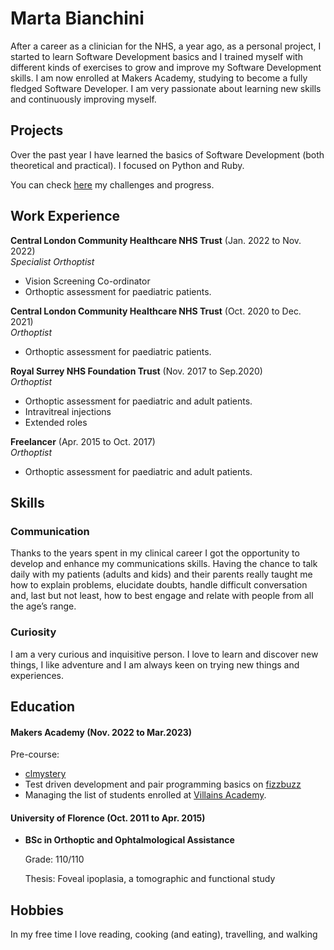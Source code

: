 # Marta Bianchini

After a career as a clinician for the NHS, a year ago, as a personal project, I started to learn Software Development basics and I trained myself with different kinds of exercises to grow and improve my Software Development skills. I am now enrolled at Makers Academy, studying to become a fully fledged Software Developer. I am very passionate about learning new skills and continuously improving myself. 

## Projects

Over the past year I have learned the basics of Software Development (both theoretical and practical).
I focused on Python and Ruby.

You can check [here](https://github.com/MartaBia/code-exercises) my challenges and progress.

<!-- | Name                         | Description       | Tech/tools        |
| ---------------------------- | ----------------- | ----------------- |
| **Final project**            | A webapp to do x. | React, Jest, etc. |
| **Something else worked on** | A webapp to do y. | Ruby              | -->

## Work Experience

**Central London Community Healthcare NHS Trust** (Jan. 2022 to Nov. 2022)  
_Specialist Orthoptist_

- Vision Screening Co-ordinator
- Orthoptic assessment for paediatric patients.

**Central London Community Healthcare NHS Trust** (Oct. 2020 to Dec. 2021)  
_Orthoptist_

- Orthoptic assessment for paediatric patients.

**Royal Surrey NHS Foundation Trust** (Nov. 2017 to Sep.2020)  
_Orthoptist_

- Orthoptic assessment for paediatric and adult patients.
- Intravitreal injections
- Extended roles

<!-- TO REMOVE? -->
**Freelancer** (Apr. 2015 to Oct. 2017)  
_Orthoptist_

- Orthoptic assessment for paediatric and adult patients.


## Skills

### Communication

Thanks to the years spent in my clinical career I got the opportunity to develop and enhance my communications skills.
Having the chance to talk daily with my patients (adults and kids) and their parents really taught me how to explain problems, elucidate doubts, handle difficult conversation and, last but not least, how to best engage and relate with people from all the age’s range.

<!-- TODO: refine curiosity, complete Skills -->
### Curiosity

I am a very curious and inquisitive person. I love to learn and discover new things, I like adventure and I am always keen on trying new things and experiences. 



<!-- Consider skills relevent to software development. Then consider your best skills. Pick 2-4 skills and write a short descriptive paragraph for each one. You should demonstrate how capable you are at this skill with examples.
(Using a STAR example Paragraph) Consider the questions below.

-STAR
-What was the situation/task? (ST)

-How was the skill used?

-What did you do? (action)

-What was the result? -->


<!-- #### This Skill

- Experience
- Achievements
- Evidence (STAR)

#### Another Skill

Descriptive paragraph of how capable you are at this skill and, if relevant, how it has developed (again use STAR for this)

- I achieved A during my work at B (job, or otherwise)
- I contributed to the growth of X while doing Y (job, or otherwise)
- I built this, made this, broke this, fixed this, etc.
- A link to some on-line evidence (blogs, videos, articles, etc.) -->

## Education

#### **Makers Academy (Nov. 2022 to Mar.2023)**
Pre-course:
- [clmystery](https://github.com/MartaBia/clmystery)
- Test driven development and pair programming basics on [fizzbuzz](https://github.com/MartaBia/student-directory)
- Managing the list of students enrolled at [Villains Academy](https://github.com/MartaBia/student-directory).


<!-- - Use short descriptions of what you did and a skill you used. (Similar to format from the 'Work Experience' section above)
- e.g Frequently used paring in order to problemsolve effeciently, requiring teamwork and communication.
- you might also mention aspects some other skills/knowledge listed below: 
- OOP, TDD, MVC, DDD
- Agile/XP
- Ruby, Rails, JavaScript
- RSpec, Jasmine -->

#### **University of Florence (Oct. 2011 to Apr. 2015)**

- **BSc in Orthoptic and Ophtalmological Assistance**

    Grade: 110/110

    Thesis: Foveal ipoplasia, a tomographic and functional study

<!-- #### Any other qualifications

That in some arguable way make you a better software developer or well-rounded person -->

## Hobbies

In my free time I love reading, cooking (and eating), travelling, and walking

